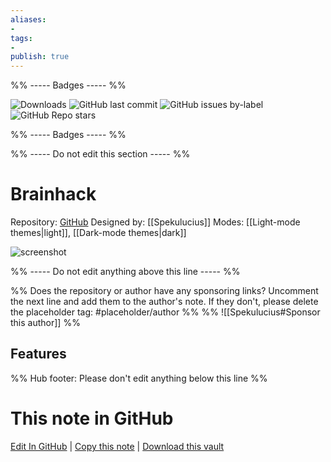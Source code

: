 ```yaml
---
aliases:
- 
tags: 
- 
publish: true
---
```


%% ----- Badges ----- %%

![Downloads](https://img.shields.io/badge/downloads-3624-573E7A?style=for-the-badge&logo=)
![GitHub last commit](https://img.shields.io/github/last-commit/Spekulucius/obsidian-brainhack?color=573E7A&label=last%20update&logo=github&style=for-the-badge)
![GitHub issues by-label](https://img.shields.io/github/issues/Spekulucius/obsidian-brainhack/help%20wanted?color=573E7A&logo=github&style=for-the-badge) 
![GitHub Repo stars](https://img.shields.io/github/stars/Spekulucius/obsidian-brainhack?color=573E7A&logo=github&style=for-the-badge)

%% ----- Badges ----- %%

%% ----- Do not edit this section ----- %%

# Brainhack

Repository: [GitHub](https://github.com/Spekulucius/obsidian-brainhack)
Designed by: [[Spekulucius]]
Modes: [[Light-mode themes|light]], [[Dark-mode themes|dark]]



![screenshot](https://github.com/Spekulucius/obsidian-brainhack/raw/HEAD/preview.png)

%% ----- Do not edit anything above this line ----- %% 

%% Does the repository or author have any sponsoring links? Uncomment the next line and add them to the author's note. If they don't, please delete the placeholder tag: #placeholder/author %%
%% ![[Spekulucius#Sponsor this author]] %%


## Features



%% Hub footer: Please don't edit anything below this line %%

# This note in GitHub

<span class="git-footer">[Edit In GitHub](https://github.dev/obsidian-community/obsidian-hub/blob/main/02%20-%20Community%20Expansions/02.05%20All%20Community%20Expansions/Themes/Brainhack.md "git-hub-edit-note") | [Copy this note](https://raw.githubusercontent.com/obsidian-community/obsidian-hub/main/02%20-%20Community%20Expansions/02.05%20All%20Community%20Expansions/Themes/Brainhack.md "git-hub-copy-note") | [Download this vault](https://github.com/obsidian-community/obsidian-hub/archive/refs/heads/main.zip "git-hub-download-vault") </span>
